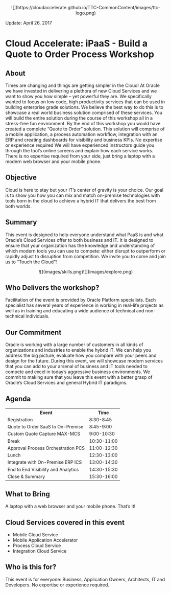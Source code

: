 <center>![](https://cloudaccelerate.github.io/TTC-CommonContent/images/ttc-logo.png)</center>  

Update: April 26, 2017

# Cloud Accelerate: iPaaS - Build a Quote to Order Process Workshop

## About

Times are changing and things are getting simpler in the Cloud! At Oracle we have invested in delivering a plethora of new Cloud Services and we want to show you how simple – yet powerful they are. We specifically wanted to focus on low code, high productivity services that can be used in building enterprise grade solutions. We believe the best way to do this is to showcase a real world business solution comprised of these services. You will build the entire solution during the course of this workshop all in a stress-free fun environment. By the end of this workshop you would have created a complete “Quote to Order” solution. This solution will comprise of a mobile application, a process automation workflow, integration with an ERP and creating dashboards for visibility and business KPIs. No expertise or experience required We will have experienced instructors guide you through the tool’s online screens and explain how each service works. There is no expertise required from your side, just bring a laptop with a modern web browser and your mobile phone.

## Objective

Cloud is here to stay but your IT’s center of gravity is your choice. Our goal is to show you how you can mix and match on-premise technologies with tools born in the cloud to achieve a hybrid IT that delivers the best from both worlds.

## Summary

This event is designed to help everyone understand what PaaS is and what Oracle’s Cloud Services offer to both business and IT. It is designed to ensure that your organization has the knowledge and understanding of which modern tools you can use to compete: either disrupt to outperform or rapidly adjust to disruption from competition. We invite you to come and join us to “Touch the Cloud”!

<center>![](images/skills.png)![](images/explore.png)</center>

## Who Delivers the workshop?

Facilitation of the event is provided by Oracle Platform specialists. Each specialist has several years of experience in working in real-life projects as well as in training and educating a wide audience of technical and non-technical individuals.

## Our Commitment

Oracle is working with a large number of customers in all kinds of organizations and industries to enable the hybrid IT. We can help you address the big picture, evaluate how you compare with your peers and design for the future. During this event, we will showcase modern services that you can add to your arsenal of business and IT tools needed to compete and excel in today’s aggressive business environments. We commit to making sure that you leave this event with a better grasp of Oracle’s Cloud Services and general Hybrid IT paradigms.

## Agenda
<table>
    <tr>
        <th>Event</th>
        <th>Time</th>
    </tr>
    <tr>
        <td>Registration</td>
        <td>8:30-8:45</td>
        <tr>
            <td>Quote to Order SaaS to On-Premise</td>
            <td>8:45-9:00</td>
        </tr>
        <tr>
            <td>Custom Quote Capture MAX-MCS</td>
            <td>9:00-10:30</td>
        </tr>
        <tr>
            <td>Break</td>
            <td>10:30-11:00</td>
        </tr>
        <tr>
            <td>Approval Process Orchestration PCS</td>
            <td>11:00-12:30</td>
        </tr>
        <tr>
            <td>Lunch </td>
            <td>12:30-13:00</td>
        </tr>
        <tr>
            <td>Integrate with On-Premise ERP ICS</td>
            <td>13:00-14:30</td>
        </tr>
        <tr>
            <td>End to End Visibility and Analytics</td>
            <td>14:30-15:30</td>
        </tr>
        <tr>
            <td>Close &amp; Summary</td>
            <td>15:30-16:00</td>
        </tr>
</table>

## What to Bring

A laptop with a web browser and your mobile phone. That’s it!

## Cloud Services covered in this event

* Mobile Cloud Service
* Mobile Application Accelerator
* Process Cloud Service
* Integration Cloud Service

## Who is this for?

This event is for everyone: Business, Application Owners, Architects, IT and Developers. No expertise or experience required.
